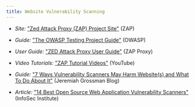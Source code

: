 ```yaml
---
title: Website Vulnerability Scanning
---
```


  * *Site:* ["Zed Attack Proxy (ZAP) Project Site"](https://www.zaproxy.org/) (ZAP)
  
  * *Guide:* ["The OWASP Testing Project Guide"](https://owasp.org/www-project-web-security-testing-guide/stable/) (OWASP)

  * *User Guide:* ["ZED Attack Proxy User Guide"](https://www.zaproxy.org/docs) (ZAP Proxy)

  * *Video Tutorials:* ["ZAP Tutorial Videos"](https://www.youtube.com/playlist?list=PLEBitBW-Hlsv8cEIUntAO8st2UGhmrjUB) (YouTube)

  * *Guide:* ["7 Ways Vulnerability Scanners May Harm Website(s) and What To Do About It"](https://blog.jeremiahgrossman.com/2012/11/7-ways-vulnerability-scanners-may-harm.html) (Jeremiah Grossman Blog)

  * *Article:* ["14 Best Open Source Web Application Vulnerability Scanners"](http://resources.infosecinstitute.com/14-popular-web-application-vulnerability-scanners/) (InfoSec Institute)
